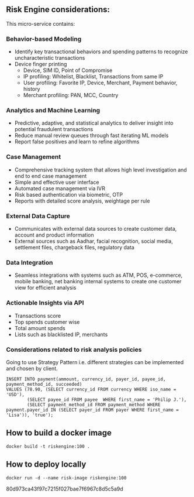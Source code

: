 ## Risk Engine considerations:

This micro-service contains:
### Behavior-based Modeling 
  * Identify key transactional behaviors and spending patterns to recognize uncharacteristic transactions
  * Device finger printing
    - Device, SIM ID, Point of Compromise
    - IP profiling: Whitelist, Blacklist, Transactions from same IP
    - User profiling: Favorite IP, Device, Merchant, Payment behavior, history
    - Merchant profiling: PAN, MCC, Country
### Analytics and Machine Learning
  * Predictive, adaptive, and statistical analytics to deliver insight into potential fraudulent transactions
  * Reduce manual review queues through fast iterating ML models
  * Report false positives and learn to refine algorithms
### Case Management
  * Comprehensive tracking system that allows high level investigation and end to end case management
  * Simple and effective user interface
  * Automated case management via IVR
  * Risk based authentication via biometric, OTP
  * Reports with detailed score analysis, weightage per rule
### External Data Capture
  * Communicates with external data sources to create customer data, account and product information
  * External sources such as Aadhar, facial recognition, social media, settlement files, chargeback files, regulatory data
### Data Integration
  * Seamless integrations with systems such as ATM, POS, e-commerce, mobile banking, net banking internal systems 
    to create one customer view for efficient analysis
### Actionable Insights via API
  * Transactions score
  * Top spends customer wise
  * Total amount spends
  * Lists such as blacklisted IP, merchants
  

### Considerations related to risk analysis policies
Going to use Strategy Pattern i.e. different strategies can be implemented and chosen by client.

```
INSERT INTO payment(ammount, currency_id, payer_id, payee_id, payment_method_id, succeeded)
VALUES (78.90, (SELECT currency_id FROM currency WHERE iso_name = 'USD'),
        (SELECT payee_id FROM payee  WHERE first_name = 'Philip J.'),
        (SELECT payment_method_id FROM payment_method WHERE payment.payer_id IN (SELECT payer_id FROM payer WHERE first_name = 'Lisa')), 'true'); 
```

## How to build a docker image
```
docker build -t riskengine:100 .
```

## How to deploy locally
```
docker run -d --name risk-image riskengine:100 
```
 80d973ca43f97c7215f027bae7f6967c8d5c5a9d
